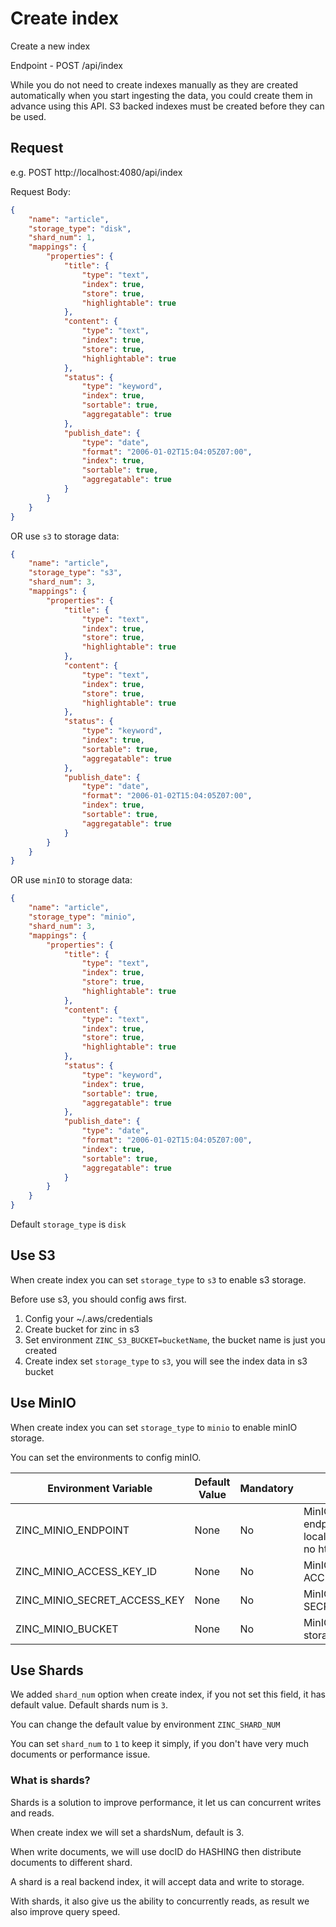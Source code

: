 # Create index

Create a new index

Endpoint - POST /api/index

While you do not need to create indexes manually as they are created automatically when you start ingesting the data, you could create them in advance using this API. S3 backed indexes must be created before they can be used.

## Request

e.g. 
POST http://localhost:4080/api/index

Request Body: 

```json
{
	"name": "article",
	"storage_type": "disk",
	"shard_num": 1,
	"mappings": {
		"properties": {
			"title": {
				"type": "text",
				"index": true,
				"store": true,
				"highlightable": true
			},
			"content": {
				"type": "text",
				"index": true,
				"store": true,
				"highlightable": true
			},
			"status": {
				"type": "keyword",
				"index": true,
				"sortable": true,
				"aggregatable": true
			},
			"publish_date": {
				"type": "date",
				"format": "2006-01-02T15:04:05Z07:00",
				"index": true,
				"sortable": true,
				"aggregatable": true
			}
		}
	}
}
```

OR use `s3` to storage data:

```json
{
	"name": "article",
	"storage_type": "s3",
	"shard_num": 3,
	"mappings": {
		"properties": {
			"title": {
				"type": "text",
				"index": true,
				"store": true,
				"highlightable": true
			},
			"content": {
				"type": "text",
				"index": true,
				"store": true,
				"highlightable": true
			},
			"status": {
				"type": "keyword",
				"index": true,
				"sortable": true,
				"aggregatable": true
			},
			"publish_date": {
				"type": "date",
				"format": "2006-01-02T15:04:05Z07:00",
				"index": true,
				"sortable": true,
				"aggregatable": true
			}
		}
	}
}
```

OR use `minIO` to storage data:

```json
{
	"name": "article",
	"storage_type": "minio",
	"shard_num": 3,
	"mappings": {
		"properties": {
			"title": {
				"type": "text",
				"index": true,
				"store": true,
				"highlightable": true
			},
			"content": {
				"type": "text",
				"index": true,
				"store": true,
				"highlightable": true
			},
			"status": {
				"type": "keyword",
				"index": true,
				"sortable": true,
				"aggregatable": true
			},
			"publish_date": {
				"type": "date",
				"format": "2006-01-02T15:04:05Z07:00",
				"index": true,
				"sortable": true,
				"aggregatable": true
			}
		}
	}
}
```

Default `storage_type` is `disk`

## Use S3

When create index you can set `storage_type` to `s3` to enable s3 storage.

Before use s3, you should config aws first.

1. Config your ~/.aws/credentials
1. Create bucket for zinc in s3
1. Set environment `ZINC_S3_BUCKET=bucketName`, the bucket name is just you created
1. Create index set `storage_type` to `s3`, you will see the index data in s3 bucket


## Use MinIO

When create index you can set `storage_type` to `minio` to enable minIO storage.

You can set the environments to config minIO.

| Environment Variable          | Default Value | Mandatory     | Description                                                               |
| ----------------------------- | ------------- |-------------- | ------------------------------------------------------------------------- |
| ZINC_MINIO_ENDPOINT           | None          | No            | MinIO server endpoint. e.g localhost:9000 . See no http                   |
| ZINC_MINIO_ACCESS_KEY_ID      | None          | No            | MinIO ACCESS_KEY_ID                                                       |
| ZINC_MINIO_SECRET_ACCESS_KEY  | None          | No            | MinIO SECRET_ACCESS_KEY                                                   |
| ZINC_MINIO_BUCKET             | None          | No            | MinIO bucket for index storage                                            |

## Use Shards

We added `shard_num` option when create index, if you not set this field, it has default value. Default shards num is `3`.

You can change the default value by environment `ZINC_SHARD_NUM`

You can set `shard_num` to `1` to keep it simply, if you don't have very much documents or performance issue.

### What is shards?

Shards is a solution to improve performance, it let us can concurrent writes and reads.

When create index we will set a shardsNum, default is 3.

When write documents, we will use docID do HASHING then distribute documents to different shard.

A shard is a real backend index, it will accept data and write to storage.

With shards, it also give us the ability to concurrently reads, as result we also improve query speed.
